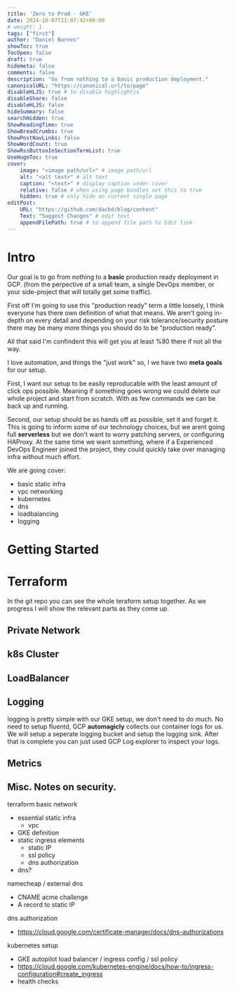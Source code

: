 ```yaml
---
title: 'Zero to Prod - GKE'
date: 2024-10-07T21:07:42+09:00
# weight: 1
tags: ["first"]
author: "Daniel Barnes"
showToc: true
TocOpen: false
draft: true
hidemeta: false
comments: false
description: "Go from nothing to a basic production deployment."
canonicalURL: "https://canonical.url/to/page"
disableHLJS: true # to disable highlightjs
disableShare: false
disableHLJS: false
hideSummary: false
searchHidden: true
ShowReadingTime: true
ShowBreadCrumbs: true
ShowPostNavLinks: false
ShowWordCount: true
ShowRssButtonInSectionTermList: true
UseHugoToc: true
cover:
    image: "<image path/url>" # image path/url
    alt: "<alt text>" # alt text
    caption: "<text>" # display caption under cover
    relative: false # when using page bundles set this to true
    hidden: true # only hide on current single page
editPost:
    URL: "https://github.com/dacbd/blog/content"
    Text: "Suggest Changes" # edit text
    appendFilePath: true # to append file path to Edit link
---
```


# Intro

Our goal is to go from nothing to a __basic__ production ready deployment in GCP. (from the perpective of a small team, a single DevOps member, or your side-project that will totally get some traffic).

First off I'm going to use this "production ready" term a little loosely, I think everyone has there own definition of what that means.
We aren't going in-depth on every detail and depending on your risk tolerance/security posture there may be many more things you should do to be "production ready".

All that said I'm confindent this will get you at least %80 there if not all the way.

I love automation, and things the "just work" so, I we have two __meta goals__ for our setup.

First, I want our setup to be easily reproducable with the least amount of click ops possible.
Meaning if something goes wrong we could delete our whole project and start from scratch.
With as few commands we can be back up and running.

Second, our setup should be as hands off as possible, set it and forget it.
This is going to inform some of our technology choices, but we arent going full __serverless__ but we don't want to worry patching servers, or configuring HAProxy.
At the same time we want something, where if a Experienced DevOps Engineer joined the project, they could quickly take over managing infra without much effort.


We are going cover:
- basic static infra
- vpc networking
- kubernetes
- dns
- loadbalancing
- logging

# Getting Started



# Terraform

In the git repo you can see the whole teraform setup together.
As we progress I will show the relevant parts as they come up.

## Private Network

## k8s Cluster

## LoadBalancer

## Logging

logging is pretty simple with our GKE setup, we don't need to do much.
No need to setup fluentd, GCP **automagicly** collects our container logs for us.
We will setup a seperate logging bucket and setup the logging sink.
After that is complete you can just used GCP Log explorer to inspect your logs.

## Metrics

## Misc. Notes on security.







terraform basic network
- essential static infra
    - vpc
- GKE definition
- static ingress elements
    - static IP
    - ssl policy
    - dns authorization
- dns? 

namecheap / external dns
- CNAME acme challenge
- A record to static IP

dns authorization
- https://cloud.google.com/certificate-manager/docs/dns-authorizations


kubernetes setup
- GKE autopilot
load balancer / ingress config / ssl policy
- https://cloud.google.com/kubernetes-engine/docs/how-to/ingress-configuration#create_ingress
- health checks



